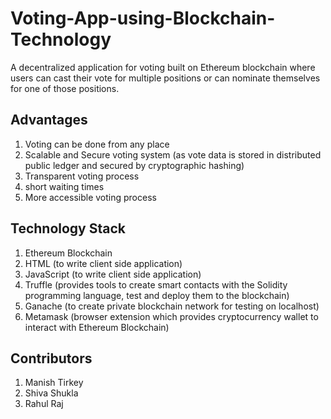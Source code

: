 # Voting-App-using-Blockchain-Technology
A decentralized application for voting built on Ethereum blockchain where users can cast their vote for multiple positions or can nominate themselves for one of those positions. 
## Advantages
1. Voting can be done from any place 
2. Scalable and Secure voting system (as vote data is stored in distributed public ledger and secured by cryptographic hashing)
3. Transparent voting process
4. short waiting times
5. More accessible voting process
## Technology Stack
1. Ethereum Blockchain
2. HTML (to write client side application)
3. JavaScript (to write client side application)
4. Truffle (provides tools to create smart contacts with the Solidity programming language, test and deploy them to the blockchain)
5. Ganache (to create private blockchain network for testing on localhost)
6. Metamask (browser extension which provides cryptocurrency wallet to interact with Ethereum Blockchain)
## Contributors
1. Manish Tirkey
2. Shiva Shukla
3. Rahul Raj



